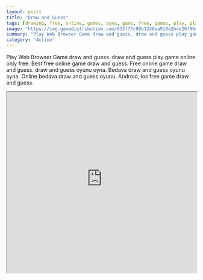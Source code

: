 ```yaml
---
layout: posts
title: "Draw and Guess"
tags: [drawing, free, online, games, oyna, game, free, games, play, play, games]
image: "https://img.gamedistribution.com/833f77c98b1248ea918a2bde20f864bc-512x512.jpeg"
summary: "Play Web Browser Game draw and guess. draw and guess play game online only free. Best free online game draw and guess. Free online game draw and guess. draw and guess oyunu oyna. Bedava draw and guess oyunu oyna. Online bedava draw and guess oyunu. Android, ios free game draw and guess."
category: "Action"
---
```


Play Web Browser Game draw and guess. draw and guess play game online only free. Best free online game draw and guess. Free online game draw and guess. draw and guess oyunu oyna. Bedava draw and guess oyunu oyna. Online bedava draw and guess oyunu. Android, ios free game draw and guess.

<iframe width="100%" height="480px;" src="https://html5.gamedistribution.com/833f77c98b1248ea918a2bde20f864bc/"></iframe>